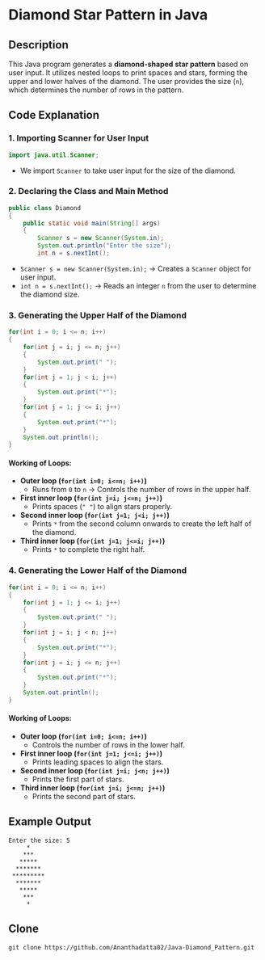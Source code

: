 # Diamond Star Pattern in Java

## Description
This Java program generates a **diamond-shaped star pattern** based on user input. It utilizes nested loops to print spaces and stars, forming the upper and lower halves of the diamond. The user provides the size (`n`), which determines the number of rows in the pattern.

## Code Explanation

### 1. **Importing Scanner for User Input**
```java
import java.util.Scanner;
```
- We import `Scanner` to take user input for the size of the diamond.

### 2. **Declaring the Class and Main Method**
```java
public class Diamond
{
    public static void main(String[] args)
    {
        Scanner s = new Scanner(System.in);
        System.out.println("Enter the size");
        int n = s.nextInt();
```
- `Scanner s = new Scanner(System.in);` → Creates a `Scanner` object for user input.
- `int n = s.nextInt();` → Reads an integer `n` from the user to determine the diamond size.

### 3. **Generating the Upper Half of the Diamond**
```java
for(int i = 0; i <= n; i++)
{
    for(int j = i; j <= n; j++)
    {
        System.out.print(" ");
    }
    for(int j = 1; j < i; j++)
    {
        System.out.print("*");
    }
    for(int j = 1; j <= i; j++)
    {
        System.out.print("*");
    }
    System.out.println();
}
```
#### Working of Loops:
- **Outer loop (`for(int i=0; i<=n; i++)`)**
  - Runs from `0` to `n` → Controls the number of rows in the upper half.
- **First inner loop (`for(int j=i; j<=n; j++)`)**
  - Prints spaces (`" "`) to align stars properly.
- **Second inner loop (`for(int j=1; j<i; j++)`)**
  - Prints `*` from the second column onwards to create the left half of the diamond.
- **Third inner loop (`for(int j=1; j<=i; j++)`)**
  - Prints `*` to complete the right half.

### 4. **Generating the Lower Half of the Diamond**
```java
for(int i = 0; i <= n; i++)
{
    for(int j = 1; j <= i; j++)
    {
        System.out.print(" ");
    }
    for(int j = i; j < n; j++)
    {
        System.out.print("*");
    }
    for(int j = i; j <= n; j++)
    {
        System.out.print("*");
    }
    System.out.println();
}
```
#### Working of Loops:
- **Outer loop (`for(int i=0; i<=n; i++)`)**
  - Controls the number of rows in the lower half.
- **First inner loop (`for(int j=1; j<=i; j++)`)**
  - Prints leading spaces to align the stars.
- **Second inner loop (`for(int j=i; j<n; j++)`)**
  - Prints the first part of stars.
- **Third inner loop (`for(int j=i; j<=n; j++)`)**
  - Prints the second part of stars.

## Example Output
```
Enter the size: 5
     *
    ***
   *****
  *******
 *********
  *******
   *****
    ***
     *
```

## Clone
```
git clone https://github.com/Ananthadatta02/Java-Diamond_Pattern.git
```
